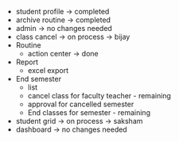 - student profile -> completed
- archive routine -> completed
- admin  -> no changes needed
- class cancel -> on process -> bijay
- Routine 
	- action center -> done
- Report
	- excel export
- End semester
	- list
	- cancel class for faculty teacher - remaining
	- approval for cancelled semester
	- End classes for semester - remaining
- student grid -> on process -> saksham
- dashboard -> no changes needed